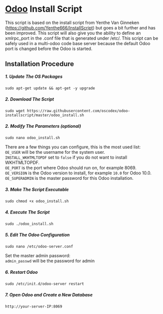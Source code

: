 # [Odoo](https://www.odoo.com) Install Script
This script is based on the install script from Yenthe Van Ginneken (https://github.com/Yenthe666/InstallScript) but goes a bit further and has been improved. This script will also give you the ability to define an xmlrpc_port in the .conf file that is generated under /etc/. This script can be safely used in a multi-odoo code base server because the default Odoo port is changed before the Odoo is started.

## Installation Procedure

##### 1. Update The OS Packages
```
sudo apt-get update && apt-get -y upgrade
```

##### 2. Download The Script
```
sudo wget https://raw.githubusercontent.com/oscodex/odoo-installscript/master/odoo_install.sh
```
##### 2. Modify The Parameters (optional)
```
sudo nano odoo_install.sh
```
There are a few things you can configure, this is the most used list:<br/>
```OE_USER``` will be the username for the system user.<br/>
```INSTALL_WKHTMLTOPDF``` set to ```false``` if you do not want to install WKHTMLTOPDF.<br/>
```OE_PORT``` is the port where Odoo should run on, for example 8069.<br/>
```OE_VERSION``` is the Odoo version to install, for example ```10.0``` for Odoo 10.0.<br/>
```OE_SUPERADMIN``` is the master password for this Odoo installation.

##### 3. Make The Script Executable
```
sudo chmod +x odoo_install.sh
```
##### 4. Execute The Script
```
sudo ./odoo_install.sh
```
##### 5. Edit The Odoo Configuration
```
sudo nano /etc/odoo-server.conf
```
Set the master admin password:<br/>
```admin_passwd``` will be the password for admin
##### 6. Restart Odoo
```
sudo /etc/init.d/odoo-server restart
```
##### 7. Open Odoo and Create a New Database
```
http://your-server-IP:8069
```

